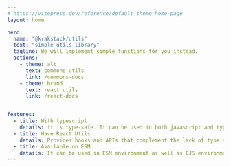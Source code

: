 ```yaml
---
# https://vitepress.dev/reference/default-theme-home-page
layout: home

hero:
  name: "@krakstack/utils"
  text: "simple utils library"
  tagline: We will implement simple functions for you instead.
  actions:
    - theme: alt
      text: commons utils
      link: /commons-docs
    - theme: brand
      text: react utils
      link: /react-docs


features:
  - title: With typescript
    details: it is type-safe. It can be used in both javascript and typescript environments.
  - title: Have React Utils
    details: Provides hooks and APIs that complement the lack of type safety in React.
  - title: Available on ESM
    details: It can be used in ESM environment as well as CJS environment.
---
```


